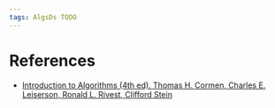 ```yaml
---
tags: AlgsDs TODO
---
```


# References

- [Introduction to Algorithms (4th ed). Thomas H. Cormen, Charles E. Leiserson, Ronald L. Rivest, Clifford Stein](References.md#Introduction%20to%20Algorithms%20(4th%20ed).%20Thomas%20H.%20Cormen,%20Charles%20E.%20Leiserson,%20Ronald%20L.%20Rivest,%20Clifford%20Stein)
